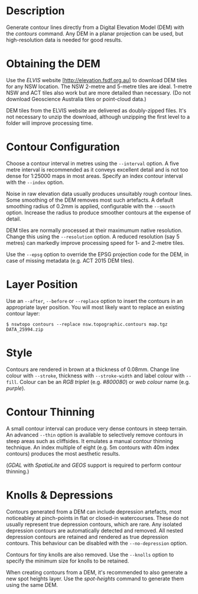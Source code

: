 # Description

Generate contour lines directly from a Digital Elevation Model (DEM) with the *contours* command. Any DEM in a planar projection can be used, but high-resolution data is needed for good results.

# Obtaining the DEM
Use the *ELVIS* website [http://elevation.fsdf.org.au] to download DEM tiles for any NSW location. The NSW 2-metre and 5-metre tiles are ideal. 1-metre NSW and ACT tiles also work but are more detailed than necessary. (Do not download Geoscience Australia tiles or point-cloud data.)

DEM tiles from the ELVIS website are delivered as doubly-zipped files. It's not necessary to unzip the download, although unzipping the first level to a folder will improve processing time.

# Contour Configuration
Choose a contour interval in metres using the `--interval` option. A five metre interval is recommended as it conveys excellent detail and is not too dense for 1:25000 maps in most areas. Specify an index contour interval with the `--index` option.

Noise in raw elevation data usually produces unsuitably rough contour lines. Some smoothing of the DEM removes most such artefacts. A default smoothing radius of 0.2mm is applied, configurable with the `--smooth` option. Increase the radius to produce smoother contours at the expense of detail.

DEM tiles are normally processed at their maximumum native resolution. Change this using the `--resolution` option. A reduced resolution (say 5 metres) can markedly improve processing speed for 1- and 2-metre tiles.

Use the `--epsg` option to override the EPSG projection code for the DEM, in case of missing metadata (e.g. ACT 2015 DEM tiles).

# Layer Position

Use an `--after`, `--before` or `--replace` option to insert the contours in an appropriate layer position. You will most likely want to replace an existing contour layer:

```
$ nswtopo contours --replace nsw.topographic.contours map.tgz DATA_25994.zip
```
# Style

Contours are rendered in brown at a thickness of 0.08mm. Change line colour with `--stroke`, thickness with `--stroke-width` and label colour with `--fill`. Colour can be an *RGB triplet* (e.g. *#800080*) or *web colour* name (e.g. *purple*).

# Contour Thinning
A small contour interval can produce very dense contours in steep terrain. An advanced `--thin` option is available to selectively remove contours in steep areas such as cliffsides. It emulates a manual contour thinning technique. An index multiple of eight (e.g. 5m contours with 40m index contours) produces the most aesthetic results.

(*GDAL* with *SpatiaLite* and *GEOS* support is required to perform contour thinning.)

# Knolls & Depressions

Contours generated from a DEM can include depression artefacts, most noticeabley at pinch-points in flat or closed-in watercourses. These do not usually represent true depression contours, which are rare. Any isolated depression contours are automatically detected and removed. All nested depression contours are retained and rendered as true depression contours. This behaviour can be disabled with the `--no-depression` option.

Contours for tiny knolls are also removed. Use the `--knolls` option to specify the minimum size for knolls to be retained.

When creating contours from a DEM, it's recommended to also generate a new spot heights layer. Use the *spot-heights* command to generate them using the same DEM.

